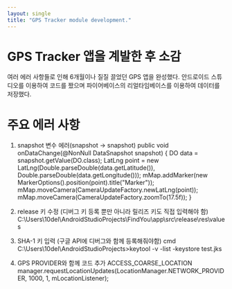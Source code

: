 ```yaml
---
layout: single
title: "GPS Tracker module development."
---
```


# GPS Tracker 앱을 계발한 후 소감 #
여러 에러 사항들로 인해 6개월이나 질질 끌었던 GPS 앱을 완성했다.
안드로이드 스튜디오를 이용하여 코드를 짰으며 파이어베이스의 리얼타임베이스를 이용하여 데이터를 저장했다.
# 주요 에러 사항 #
1. snapshot 변수 에러(snapshot -> snapshot)
                            public void onDataChange(@NonNull DataSnapshot snapshot) {
                                DO data = snapshot.getValue(DO.class);
                                LatLng point = new LatLng(Double.parseDouble(data.getLatitude()), Double.parseDouble(data.getLongitude()));
                                mMap.addMarker(new MarkerOptions().position(point).title("Marker"));
                                mMap.moveCamera(CameraUpdateFactory.newLatLng(point));
                                mMap.moveCamera(CameraUpdateFactory.zoomTo(17.5f));
                            }

2. release 키 수정 (디버그 키 등록 뿐만 아니라 릴리즈 키도 직접 입력해야 함)
C:\Users\10del\AndroidStudioProjects\FindYou\app\src\release\res\values

3. SHA-1 키 입력 (구글 API에 디버그와 함께 등록해줘야함)
cmd
C:\Users\10del\AndroidStudioProjects>keytool -v -list -keystore test.jks

4. GPS PROVIDER와 함께 코드 추가
 ACCESS_COARSE_LOCATION 
manager.requestLocationUpdates(LocationManager.NETWORK_PROVIDER, 1000, 1, mLocationListener);



